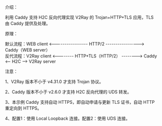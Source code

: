 介绍：

利用 Caddy 支持 H2C 反向代理实现 V2Ray 的 Trojan+HTTP+TLS 应用，TLS 由 Caddy 提供及处理。

原理：

默认流程：WEB client <----------------- HTTP/2 -----------------> Caddy（WEB server）  
反代流程：V2Ray client <-------- HTTP+TLS（HTTP/2） --------> Caddy <-- H2C --> V2Ray server

注意：

1、V2Ray 版本不小于 v4.31.0 才支持 Trojan 协议。

2、Caddy 版本不小于 v2.6.0 才支持 H2C 反向代理的 UDS 转发。

3、本示例 Caddy 支持自动 HTTPS，即自动申请与更新 TLS 证书，自动 HTTP 重定向到 HTTPS。

4、配置1：使用 Local Loopback 连接。配置2：使用 UDS 连接。
